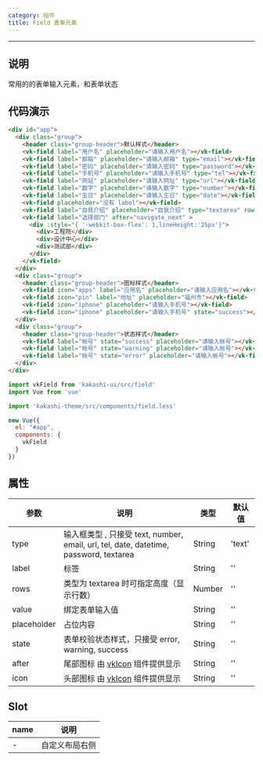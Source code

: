 ```yaml
---
category: 组件
title: Field 表单元素
---
```

---

## 说明

常用的的表单输入元素，和表单状态

## 代码演示

```html
<div id="app">
  <div class="group">
    <header class="group-header">默认样式</header>
    <vk-field label="用户名" placeholder="请输入用户名"></vk-field>
    <vk-field label="邮箱" placeholder="请输入邮箱" type="email"></vk-field>
    <vk-field label="密码" placeholder="请输入密码" type="password"></vk-field>
    <vk-field label="手机号" placeholder="请输入手机号" type="tel"></vk-field>
    <vk-field label="网站" placeholder="请输入网址" type="url"></vk-field>
    <vk-field label="数字" placeholder="请输入数字" type="number"></vk-field>
    <vk-field label="生日" placeholder="请输入生日" type="date"></vk-field>
    <vk-field placeholder="没有 label"></vk-field>
    <vk-field label="自我介绍" placeholder="自我介绍" type="textarea" rows="4"></vk-field>
    <vk-field label="选择部门" after="navigate_next" >
      <div :style="{ '-webkit-box-flex': 1,lineHeight:'25px'}">
        <div>工程院</div>
        <div>设计中心</div>
        <div>测试部</div>
      </div>
    </vk-field>
  </div>
  <div class="group">
    <header class="group-header">图标样式</header>
    <vk-field icon="apps" label="应用名" placeholder="请输入应用名"></vk-field>
    <vk-field icon="pin" label="地址" placeholder="福州市"></vk-field>
    <vk-field icon="iphone" placeholder="请输入手机号"></vk-field>
    <vk-field icon="iphone" placeholder="请输入手机号" state="success"></vk-field>
  </div>
  <div class="group">
    <header class="group-header">状态样式</header>
    <vk-field label="帐号" state="success" placeholder="请输入帐号"></vk-field>
    <vk-field label="帐号" state="warning" placeholder="请输入帐号"></vk-field>
    <vk-field label="帐号" state="error" placeholder="请输入帐号"></vk-field>
  </div>
</div>
```

```js
import vkField from 'kakashi-ui/src/field'
import Vue from 'vue'

import 'kakashi-theme/src/components/field.less'

new Vue({
  el: "#app",
  components: {
    vkField
  }
})
```

## 属性

| 参数      | 说明                                     | 类型       | 默认值 |
|-----------|------------------------------------------|------------|-------|
| type | 输入框类型 , 只接受 text, number, email, url, tel, date, datetime, password, textarea | String  | 'text' |
| label | 标签 | String  | ''    |
| rows | 类型为 textarea 时可指定高度（显示行数） | Number | '' |
| value	 | 绑定表单输入值	 | String | '' |
| placeholder | 占位内容 | String | '' |
| state | 表单校验状态样式，只接受 error, warning, success | String | '' |
| after | 尾部图标 由 [vkIcon](./icon.html) 组件提供显示 | String | '' |
| icon | 头部图标 由 [vkIcon](./icon.html) 组件提供显示 | String | '' |

## Slot
| name      | 说明                                     |
|-----------|------------------------------------------|
| - | 自定义布局右侧 |
